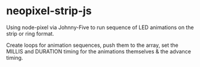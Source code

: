 # neopixel-strip-js
Using node-pixel via Johnny-Five to run sequence of LED animations on the strip or ring format. 

Create loops for animation sequences, push them to the array, set the MILLIS and DURATION timing for the animations themselves & the advance timing.
